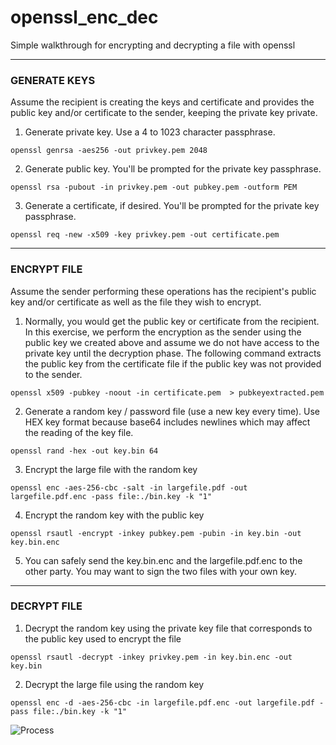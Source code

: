# openssl_enc_dec
Simple walkthrough for encrypting and decrypting a file with openssl


---
### GENERATE KEYS
Assume the recipient is creating the keys and certificate and provides the public key and/or certificate to the sender, keeping the private key private.

1. Generate private key. Use a 4 to 1023 character passphrase.

```openssl genrsa -aes256 -out privkey.pem 2048```

2. Generate public key. You'll be prompted for the private key passphrase.

```openssl rsa -pubout -in privkey.pem -out pubkey.pem -outform PEM```

3. Generate a certificate, if desired. You'll be prompted for the private key passphrase.

```openssl req -new -x509 -key privkey.pem -out certificate.pem```



---
### ENCRYPT FILE
Assume the sender performing these operations has the recipient's public key and/or certificate as well as the file they wish to encrypt.

1. Normally, you would get the public key or certificate from the recipient. In this exercise, we perform the encryption as the sender using the public key we created above and assume we do not have access to the private key until the decryption phase. The following command extracts the public key from the certificate file if the public key was not provided to the sender.

```openssl x509 -pubkey -noout -in certificate.pem  > pubkeyextracted.pem```

2. Generate a random key / password file (use a new key every time). Use HEX key format because base64 includes newlines which may affect the reading of the key file.

```openssl rand -hex -out key.bin 64```

3. Encrypt the large file with the random key

```openssl enc -aes-256-cbc -salt -in largefile.pdf -out largefile.pdf.enc -pass file:./bin.key -k "1"```

4. Encrypt the random key with the public key

```openssl rsautl -encrypt -inkey pubkey.pem -pubin -in key.bin -out key.bin.enc```

5. You can safely send the key.bin.enc and the largefile.pdf.enc to the other party. You may want to sign the two files with your own key.	



---
### DECRYPT FILE

1. Decrypt the random key using the private key file that corresponds to the public key used to encrypt the file

```openssl rsautl -decrypt -inkey privkey.pem -in key.bin.enc -out key.bin```

2. Decrypt the large file using the random key

```openssl enc -d -aes-256-cbc -in largefile.pdf.enc -out largefile.pdf -pass file:./bin.key -k "1"```

![Process](https://github.com/cbaker730/openssl_enc_dec/blob/master/enc_dec.jpeg "Process")
